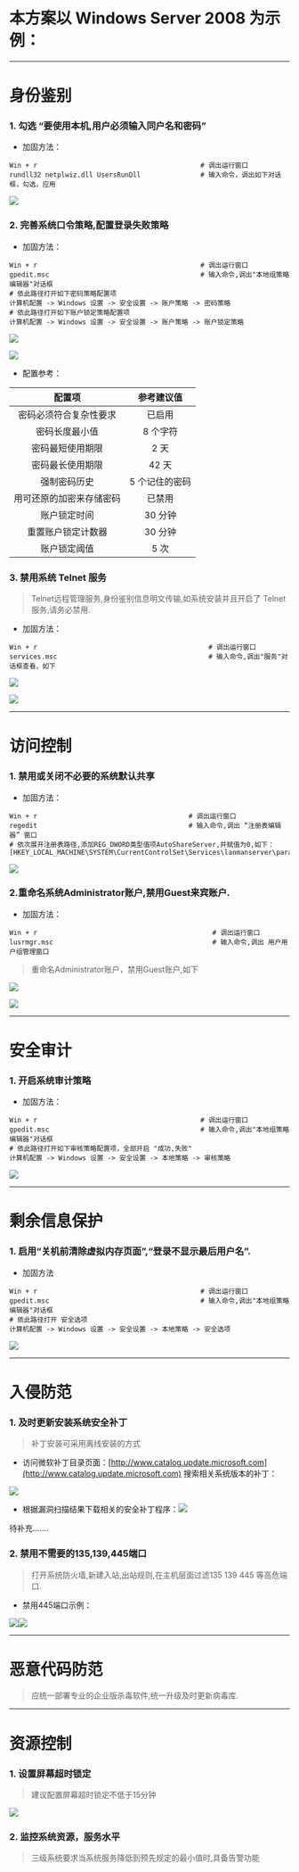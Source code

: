 # 本方案以 Windows Server 2008 为示例：

---

# 身份鉴别

### 1. 勾选 “要使用本机,用户必须输入同户名和密码”

* 加固方法：

```
Win + r                                         # 调出运行窗口
rundll32 netplwiz.dll UsersRunDll               # 输入命令，调出如下对话框，勾选，应用
```

![](/assets/勾选“用户名+密码”.png)

### 2. 完善系统口令策略,配置登录失败策略

* 加固方法：

```
Win + r                                         # 调出运行窗口
gpedit.msc                                      # 输入命令,调出"本地组策略编辑器"对话框
# 依此路径打开如下密码策略配置项
计算机配置 -> Windows 设置 -> 安全设置 -> 账户策略 -> 密码策略   
# 依此路径打开如下账户锁定策略配置项
计算机配置 -> Windows 设置 -> 安全设置 -> 账户策略 -> 账户锁定策略
```

![](/assets/系统口策略.png)

![](/assets/import.png)

* 配置参考：

| 配置项 | 参考建议值 |
| :---: | :---: |
| 密码必须符合复杂性要求 | 已启用 |
| 密码长度最小值 | 8 个字符 |
| 密码最短使用期限 | 2 天 |
| 密码最长使用期限 | 42 天 |
| 强制密码历史 | 5 个记住的密码 |
| 用可还原的加密来存储密码 | 已禁用 |
| 账户锁定时间 | 30 分钟 |
| 重置账户锁定计数器 | 30 分钟 |
| 账户锁定阈值 | 5 次 |

### 

### 3.  禁用系统 Telnet 服务

> Telnet远程管理服务,身份鉴别信息明文传输,如系统安装并且开启了 Telnet 服务,请务必禁用.

* 加固方法：

```
Win + r                                           # 调出运行窗口
services.msc                                      # 输入命令,调出"服务"对话框查看，如下
```

![](/assets/telnet.png)

![](/assets/禁用telnet.png)

---

# 访问控制

### 1. 禁用或关闭不必要的系统默认共享

* 加固方法：

```
Win + r                                      # 调出运行窗口
regedit                                      # 输入命令,调出 “注册表编辑器” 窗口
# 依次展开注册表路径,添加REG_DWORD类型值项AutoShareServer,并赋值为0,如下：
[HKEY_LOCAL_MACHINE\SYSTEM\CurrentControlSet\Services\lanmanserver\parameters]
```

![](/assets/禁用默认共享.png)

### 2.重命名系统Administrator账户,禁用Guest来宾账户.

* 加固方法：

```
Win + r                                            # 调出运行窗口
lusrmgr.msc                                        # 输入命令,调出 用户用户组管理窗口
```

> 重命名Administrator账户，禁用Guest账户,如下

![](/assets/重命名admin.png)

![](/assets/禁用guest.png)

---

# 安全审计

### 1. 开启系统审计策略

* 加固方法：

```
Win + r                                         # 调出运行窗口
gpedit.msc                                      # 输入命令,调出"本地组策略编辑器"对话框
# 依此路径打开如下审核策略配置项，全部开启 "成功,失败"
计算机配置 -> Windows 设置 -> 安全设置 -> 本地策略 -> 审核策略
```

![](/assets/windows_audit.png)

---

# 剩余信息保护

### 1. 启用“关机前清除虚拟内存页面”,“登录不显示最后用户名”.

* 加固方法

```
Win + r                                         # 调出运行窗口
gpedit.msc                                      # 输入命令,调出"本地组策略编辑器"对话框
# 依此路径打开 安全选项
计算机配置 -> Windows 设置 -> 安全设置 -> 本地策略 -> 安全选项
```

![](/assets/安全选项.png)

---

# 入侵防范

### 1.  及时更新安装系统安全补丁

> 补丁安装可采用离线安装的方式

* 访问微软补丁目录页面：[http://www.catalog.update.microsoft.com](http://www.catalog.update.microsoft.com) 搜索相关系统版本的补丁：

![](/assets/kb.png)

* 根据漏洞扫描结果下载相关的安全补丁程序：![](/assets/kb2.png)

待补充.......

### 2.  禁用不需要的135,139,445端口

> 打开系统防火墙,新建入站,出站规则,在主机层面过滤135 139 445 等高危端口.

* 禁用445端口示例：

![](/assets/445入站过滤.png)![](/assets/445出站阻止.png)

---

# 恶意代码防范

> 应统一部署专业的企业版杀毒软件,统一升级及时更新病毒库.

---

# 资源控制

### 1. 设置屏幕超时锁定

> 建议配置屏幕超时锁定不低于15分钟

![](/assets/屏幕保护.png)

### 2. 监控系统资源，服务水平

> 三级系统要求当系统服务降低到预先规定的最小值时,具备告警功能



